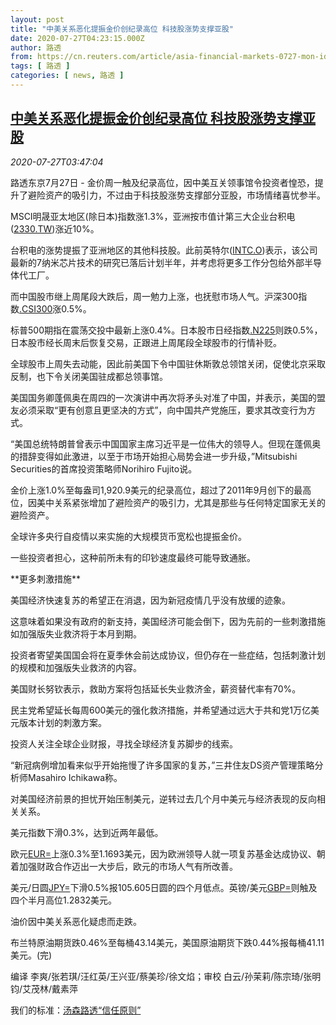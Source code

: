 ```yaml
---
layout: post
title: "中美关系恶化提振金价创纪录高位 科技股涨势支撑亚股"
date: 2020-07-27T04:23:15.000Z
author: 路透
from: https://cn.reuters.com/article/asia-financial-markets-0727-mon-idCNKCS24S09Q
tags: [ 路透 ]
categories: [ news, 路透 ]
---
```

<!--1595823795000-->
[中美关系恶化提振金价创纪录高位 科技股涨势支撑亚股](https://cn.reuters.com/article/asia-financial-markets-0727-mon-idCNKCS24S09Q)
------

<div>
<div><i>2020-07-27T03:47:04</i></div><div class="StandardArticleBody_body"><p>路透东京7月27日 - 金价周一触及纪录高位，因中美互关领事馆令投资者惶恐，提升了避险资产的吸引力，不过由于科技股涨势支撑部分亚股，市场情绪喜忧参半。 </p><p>MSCI明晟亚太地区(除日本)指数涨1.3%，亚洲按市值计第三大企业台积电(<span id="symbol_2330.TW_0"><a href="//www.reuters.com/companies/2330.TW">2330.TW</a></span>)涨近10%。     </p><p>台积电的涨势提振了亚洲地区的其他科技股。此前英特尔(<span id="symbol_INTC.O_1"><a href="//www.reuters.com/companies/INTC.O">INTC.O</a></span>)表示，该公司最新的7纳米芯片技术的研究已落后计划半年，并考虑将更多工作分包给外部半导体代工厂。 </p><p>而中国股市继上周尾段大跌后，周一勉力上涨，也抚慰市场人气。沪深300指数<a href="/investing/markets/index?symbol=.CSI300">.CSI300</a>涨0.5%。  </p><p>标普500期指在震荡交投中最新上涨0.4%。日本股市日经指数<a href="/investing/markets/index?symbol=.N225">.N225</a>则跌0.5%，日本股市经长周末后恢复交易，正跟进上周尾段全球股市的行情补贬。 </p><p>全球股市上周失去动能，因此前美国下令中国驻休斯敦总领馆关闭，促使北京采取反制，也下令关闭美国驻成都总领事馆。     </p><p>美国国务卿蓬佩奥在周四的一次演讲中再次将矛头对准了中国，并表示，美国的盟友必须采取“更有创意且更坚决的方式”，向中国共产党施压，要求其改变行为方式。 </p><p>“美国总统特朗普曾表示中国国家主席习近平是一位伟大的领导人。但现在蓬佩奥的措辞变得如此激进，以至于市场开始担心局势会进一步升级，”Mitsubishi Securities的首席投资策略师Norihiro Fujito说。 </p><p>金价上涨1.0%至每盎司1,920.9美元的纪录高位，超过了2011年9月创下的最高位，因美中关系紧张增加了避险资产的吸引力，尤其是那些与任何特定国家无关的避险资产。 </p><p>全球许多央行自疫情以来实施的大规模货币宽松也提振金价。     </p><p>一些投资者担心，这种前所未有的印钞速度最终可能导致通胀。 </p><p>**更多刺激措施** </p><p>美国经济快速复苏的希望正在消退，因为新冠疫情几乎没有放缓的迹象。 </p><p>这意味着如果没有政府的新支持，美国经济可能会倒下，因为先前的一些刺激措施如加强版失业救济将于本月到期。 </p><p>投资者寄望美国国会将在夏季休会前达成协议，但仍存在一些症结，包括刺激计划的规模和加强版失业救济的内容。     </p><p>美国财长努钦表示，救助方案将包括延长失业救济金，薪资替代率有70%。 </p><p>民主党希望延长每周600美元的强化救济措施，并希望通过远大于共和党1万亿美元版本计划的刺激方案。 </p><p>投资人关注全球企业财报，寻找全球经济复苏脚步的线索。 </p><p>“新冠病例增加看来似乎开始拖慢了许多国家的复苏，”三井住友DS资产管理策略分析师Masahiro Ichikawa称。 </p><p>对美国经济前景的担忧开始压制美元，逆转过去几个月中美元与经济表现的反向相关关系。 </p><p>美元指数下滑0.3%，达到近两年最低。 </p><p>欧元<a href="/investing/currencies/quote?srcCurr=EUR&destCurr=USD">EUR=</a>上涨0.3%至1.1693美元，因为欧洲领导人就一项复苏基金达成协议、朝着加强财政合作迈出一大步后，欧元的市场人气有所改善。 </p><p>美元/日圆<a href="/investing/currencies/quote?srcCurr=JPY&destCurr=USD">JPY=</a>下滑0.5%报105.605日圆的四个月低点。英镑/美元<a href="/investing/currencies/quote?srcCurr=GBP&destCurr=USD">GBP=</a>则触及四个半月高位1.2832美元。 </p><p>油价因中美关系恶化疑虑而走跌。 </p><p>布兰特原油期货跌0.46%至每桶43.14美元，美国原油期货下跌0.44%报每桶41.11美元。(完) </p><div class="Attribution_container"><div class="Attribution_attribution"><p class="Attribution_content">编译 李爽/张若琪/汪红英/王兴亚/蔡美珍/徐文焰；审校 白云/孙茉莉/陈宗琦/张明钧/艾茂林/戴素萍 </p></div></div><div class="StandardArticleBody_trustBadgeContainer"><span class="StandardArticleBody_trustBadgeTitle">我们的标准：</span><span class="trustBadgeUrl"><a href="https://www.thomsonreuters.cn/content/dam/openweb/documents/pdf/china/brochures/about-us-1.pdf">汤森路透“信任原则”</a></span></div></div>
</div>
